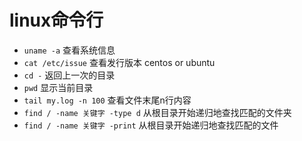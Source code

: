 linux命令行
======

- `uname -a` 查看系统信息
- `cat /etc/issue`  查看发行版本 centos or ubuntu
- `cd -` 返回上一次的目录
- `pwd` 显示当前目录
- `tail my.log -n 100` 查看文件末尾n行内容
- `find / -name 关键字 -type d` 从根目录开始递归地查找匹配的文件夹
- `find / -name 关键字 -print` 从根目录开始递归地查找匹配的文件
